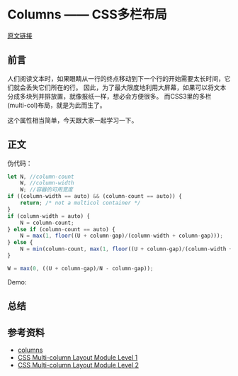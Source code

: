 # Columns —— CSS多栏布局

[原文链接](https://denzel.netlify.com/css/columns.html?_=7654323456782357)

## 前言
人们阅读文本时，如果眼睛从一行的终点移动到下一个行的开始需要太长时间，它们就会丢失它们所在的行。
因此，为了最大限度地利用大屏幕，如果可以将文本分成多块列并排放置，就像报纸一样，想必会方便很多。
而CSS3里的多栏(multi-col)布局，就是为此而生了。

这个属性相当简单，今天跟大家一起学习一下。

## 正文

伪代码：
```js
let N, //column-count
    W, //column-width 
    W; //容器的可用宽度
if ((column-width == auto) && (column-count == auto)) {
    return; /* not a multicol container */
}
if (column-width = auto) {
    N = column-count;
} else if (column-count == auto) {
    N = max(1, floor((U + column-gap)/(column-width + column-gap)));
} else {
    N = min(column-count, max(1, floor((U + column-gap)/(column-width + column-gap))));
}

W = max(0, ((U + column-gap)/N - column-gap));
```

Demo:
<Columns-Demo/>


## 总结


## 参考资料
- [columns](https://developer.mozilla.org/en-US/docs/Web/CSS/columns)
- [CSS Multi-column Layout Module Level 1](https://drafts.csswg.org/css-multicol-1/)
- [CSS Multi-column Layout Module Level 2](https://drafts.csswg.org/css-multicol-2/)
